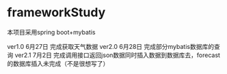 # frameworkStudy

本项目采用spring boot+mybatis 

ver1.0 6月27日 完成获取天气数据
ver2.0 6月28日 完成部分mybatis数据库的查询
ver2.1 7月2日 完成调用接口返回json数据同时插入数据到数据库去，forecast的数据库插入未完成（不是很想写了）
